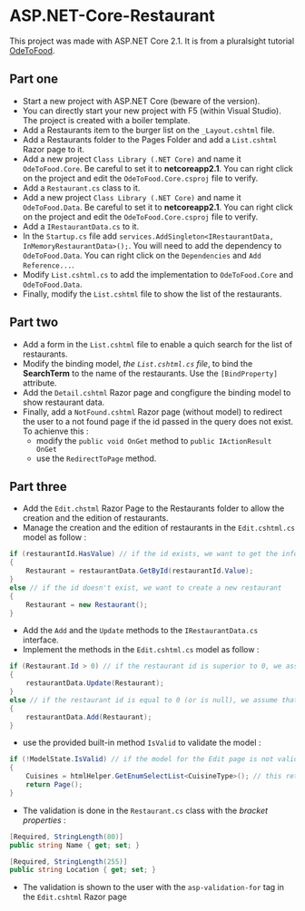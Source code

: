 # ASP.NET-Core-Restaurant

This project was made with ASP.NET Core 2.1.
It is from a pluralsight tutorial [OdeToFood](https://github.com/OdeToCode/OdeToFood).

## Part one
- Start a new project with ASP.NET Core (beware of the version).
- You can directly start your new project with F5 (within Visual Studio). The project is created with a boiler template.
- Add a Restaurants item to the burger list on the `_Layout.cshtml` file.
- Add a Restaurants folder to the Pages Folder and add a `List.cshtml` Razor page to it.
- Add a new project `Class Library (.NET Core)` and name it `OdeToFood.Core`. Be careful to set it to **netcoreapp2.1**. You can right click on the project and edit the `OdeToFood.Core.csproj` file to verify.
- Add a `Restaurant.cs` class to it.
- Add a new project `Class Library (.NET Core)` and name it `OdeToFood.Data`. Be careful to set it to **netcoreapp2.1**. You can right click on the project and edit the `OdeToFood.Core.csproj` file to verify.
- Add a `IRestaurantData.cs` to it.
- In the `Startup.cs` file add `services.AddSingleton<IRestaurantData, InMemoryRestaurantData>();`. You will need to add the dependency to `OdeToFood.Data`. You can right click on the `Dependencies` and `Add Reference...`.
- Modify `List.cshtml.cs` to add the implementation to `OdeToFood.Core` and `OdeToFood.Data`.
- Finally, modify the `List.cshtml` file to show the list of the restaurants.

## Part two
- Add a form in the `List.cshtml` file to enable a quich search for the list of restaurants.
- Modify the binding model, _the `List.cshtml.cs` file_, to bind the **SearchTerm** to the name of the restaurants. Use the `[BindProperty]` attribute.
- Add the `Detail.cshtml` Razor page and congfigure the binding model to show restaurant data.
- Finally, add a `NotFound.cshtml` Razor page (without model) to redirect the user to a not found page if the id passed in the query does not exist. To achienve this : 
  - modify the `public void OnGet` method to `public IActionResult OnGet`
  - use the `RedirectToPage` method.


## Part three
- Add the `Edit.chstml` Razor Page to the Restaurants folder to allow the creation and the edition of restaurants.
- Manage the creation and the edition of restaurants in the `Edit.cshtml.cs` model as follow :
```csharp
if (restaurantId.HasValue) // if the id exists, we want to get the info of the restaurant
{
    Restaurant = restaurantData.GetById(restaurantId.Value);
}
else // if the id doesn't exist, we want to create a new restaurant
{
    Restaurant = new Restaurant();
}
```
- Add the `Add` and the `Update` methods to the `IRestaurantData.cs` interface.
- Implement the methods in the `Edit.cshtml.cs` model as follow :
```csharp
if (Restaurant.Id > 0) // if the restaurant id is superior to 0, we assume that the restaurant already exists and that we want to update it
{
    restaurantData.Update(Restaurant);
}
else // if the restaurant id is equal to 0 (or is null), we assume that the restaurant doesn't exist and that we want to create it
{
    restaurantData.Add(Restaurant);
}
```
- use the provided built-in method `IsValid` to validate the model :
```csharp
if (!ModelState.IsValid) // if the model for the Edit page is not valid, we return the page
{
    Cuisines = htmlHelper.GetEnumSelectList<CuisineType>(); // this returns the CuisineType DropDownList if the model is not valid
    return Page();
}
```
- The validation is done in the `Restaurant.cs` class with the _bracket properties_ :
```csharp
[Required, StringLength(80)]
public string Name { get; set; }

[Required, StringLength(255)]
public string Location { get; set; }
```
- The validation is shown to the user with the `asp-validation-for` tag in the `Edit.cshtml` Razor page

